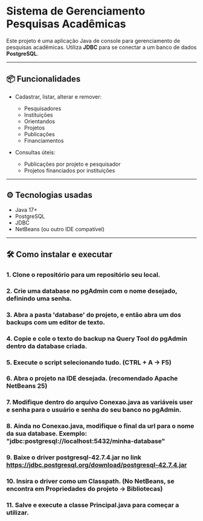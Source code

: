 # Sistema de Gerenciamento Pesquisas Acadêmicas

Este projeto é uma aplicação Java de console para gerenciamento de pesquisas acadêmicas. 
Utiliza **JDBC** para se conectar a um banco de dados **PostgreSQL**.

---

## 📦 Funcionalidades

- Cadastrar, listar, alterar e remover:
  - Pesquisadores
  - Instituições
  - Orientandos
  - Projetos
  - Publicações
  - Financiamentos

- Consultas úteis:
  - Publicações por projeto e pesquisador
  - Projetos financiados por instituições

---

## ⚙️ Tecnologias usadas

- Java 17+
- PostgreSQL
- JDBC
- NetBeans (ou outro IDE compatível)

---

## 🛠️ Como instalar e executar

### 1. Clone o repositório para um repositório seu local.
### 2. Crie uma database no pgAdmin com o nome desejado, definindo uma senha.
### 3. Abra a pasta 'database' do projeto, e então abra um dos backups com um editor de texto.
### 4. Copie e cole o texto do backup na Query Tool do pgAdmin dentro da database criada.
### 5. Execute o script selecionando tudo. (CTRL + A -> F5)
### 6. Abra o projeto na IDE desejada. (recomendado Apache NetBeans 25)
### 7. Modifique dentro do arquivo Conexao.java as variáveis user e senha para o usuário e senha do seu banco no pgAdmin.
### 8. Ainda no Conexao.java, modifique o final da url para o nome da sua database. Exemplo: "jdbc:postgresql://localhost:5432/minha-database"
### 9. Baixe o driver postgresql-42.7.4.jar no link https://jdbc.postgresql.org/download/postgresql-42.7.4.jar
### 10. Insira o driver como um Classpath. (No NetBeans, se encontra em Propriedades do projeto -> Bibliotecas)
### 11. Salve e execute a classe Principal.java para começar a utilizar.
